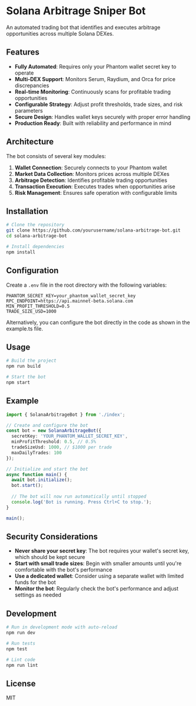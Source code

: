 # Solana Arbitrage Sniper Bot

An automated trading bot that identifies and executes arbitrage opportunities across multiple Solana DEXes.

## Features

- **Fully Automated**: Requires only your Phantom wallet secret key to operate
- **Multi-DEX Support**: Monitors Serum, Raydium, and Orca for price discrepancies
- **Real-time Monitoring**: Continuously scans for profitable trading opportunities
- **Configurable Strategy**: Adjust profit thresholds, trade sizes, and risk parameters
- **Secure Design**: Handles wallet keys securely with proper error handling
- **Production Ready**: Built with reliability and performance in mind

## Architecture

The bot consists of several key modules:

1. **Wallet Connection**: Securely connects to your Phantom wallet
2. **Market Data Collection**: Monitors prices across multiple DEXes
3. **Arbitrage Detection**: Identifies profitable trading opportunities
4. **Transaction Execution**: Executes trades when opportunities arise
5. **Risk Management**: Ensures safe operation with configurable limits

## Installation

```bash
# Clone the repository
git clone https://github.com/yourusername/solana-arbitrage-bot.git
cd solana-arbitrage-bot

# Install dependencies
npm install
```

## Configuration

Create a `.env` file in the root directory with the following variables:

```
PHANTOM_SECRET_KEY=your_phantom_wallet_secret_key
RPC_ENDPOINT=https://api.mainnet-beta.solana.com
MIN_PROFIT_THRESHOLD=0.5
TRADE_SIZE_USD=1000
```

Alternatively, you can configure the bot directly in the code as shown in the example.ts file.

## Usage

```bash
# Build the project
npm run build

# Start the bot
npm start
```

## Example

```typescript
import { SolanaArbitrageBot } from './index';

// Create and configure the bot
const bot = new SolanaArbitrageBot({
  secretKey: 'YOUR_PHANTOM_WALLET_SECRET_KEY',
  minProfitThreshold: 0.5, // 0.5%
  tradeSizeUsd: 1000, // $1000 per trade
  maxDailyTrades: 100
});

// Initialize and start the bot
async function main() {
  await bot.initialize();
  bot.start();
  
  // The bot will now run automatically until stopped
  console.log('Bot is running. Press Ctrl+C to stop.');
}

main();
```

## Security Considerations

- **Never share your secret key**: The bot requires your wallet's secret key, which should be kept secure
- **Start with small trade sizes**: Begin with smaller amounts until you're comfortable with the bot's performance
- **Use a dedicated wallet**: Consider using a separate wallet with limited funds for the bot
- **Monitor the bot**: Regularly check the bot's performance and adjust settings as needed

## Development

```bash
# Run in development mode with auto-reload
npm run dev

# Run tests
npm test

# Lint code
npm run lint
```

## License

MIT
